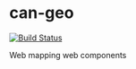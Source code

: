 <!--
@page geocola Home
@group geocola.components Components
@group geocola.providers Providers
@group geocola.types Type Definitions
-->

# can-geo

[![Build Status](https://travis-ci.org/roemhildtg/can-geo.svg?branch=master)](https://travis-ci.org/roemhildtg/geocola-map)

Web mapping web components
